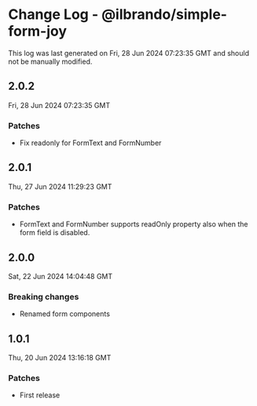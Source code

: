 # Change Log - @ilbrando/simple-form-joy

This log was last generated on Fri, 28 Jun 2024 07:23:35 GMT and should not be manually modified.

## 2.0.2
Fri, 28 Jun 2024 07:23:35 GMT

### Patches

- Fix readonly for FormText and FormNumber

## 2.0.1
Thu, 27 Jun 2024 11:29:23 GMT

### Patches

- FormText and FormNumber supports readOnly property also when the form field is disabled.

## 2.0.0
Sat, 22 Jun 2024 14:04:48 GMT

### Breaking changes

- Renamed form components

## 1.0.1
Thu, 20 Jun 2024 13:16:18 GMT

### Patches

- First release

